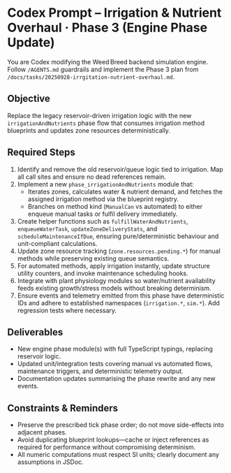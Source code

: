 # Codex Prompt – Irrigation & Nutrient Overhaul · Phase 3 (Engine Phase Update)

You are Codex modifying the Weed Breed backend simulation engine. Follow `/AGENTS.md` guardrails and implement the Phase 3 plan from `/docs/tasks/20250928-irrgitation-nutrient-overhaul.md`.

## Objective

Replace the legacy reservoir-driven irrigation logic with the new `irrigationAndNutrients` phase flow that consumes irrigation method blueprints and updates zone resources deterministically.

## Required Steps

1. Identify and remove the old reservoir/queue logic tied to irrigation. Map all call sites and ensure no dead references remain.
2. Implement a new `phase_irrigationAndNutrients` module that:
   - Iterates zones, calculates water & nutrient demand, and fetches the assigned irrigation method via the blueprint registry.
   - Branches on method kind (`ManualCan` vs automated) to either enqueue manual tasks or fulfil delivery immediately.
3. Create helper functions such as `fulfillWaterAndNutrients`, `enqueueWaterTask`, `updateZoneDeliveryStats`, and `scheduleMaintenanceIfDue`, ensuring pure/deterministic behaviour and unit-compliant calculations.
4. Update zone resource tracking (`zone.resources.pending.*`) for manual methods while preserving existing queue semantics.
5. For automated methods, apply irrigation instantly, update structure utility counters, and invoke maintenance scheduling hooks.
6. Integrate with plant physiology modules so water/nutrient availability feeds existing growth/stress models without breaking determinism.
7. Ensure events and telemetry emitted from this phase have deterministic IDs and adhere to established namespaces (`irrigation.*`, `sim.*`). Add regression tests where necessary.

## Deliverables

- New engine phase module(s) with full TypeScript typings, replacing reservoir logic.
- Updated unit/integration tests covering manual vs automated flows, maintenance triggers, and deterministic telemetry output.
- Documentation updates summarising the phase rewrite and any new events.

## Constraints & Reminders

- Preserve the prescribed tick phase order; do not move side-effects into adjacent phases.
- Avoid duplicating blueprint lookups—cache or inject references as required for performance without compromising determinism.
- All numeric computations must respect SI units; clearly document any assumptions in JSDoc.
